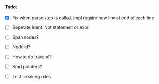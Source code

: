 #### Todo:
- [x] Fix when parse.step is called. impl require new line at end of each line 
- [ ] Seperate Ident. Not statement or expr
- [ ] Span nodes?
- [ ] Node id?
- [ ] How to do traveral?
- [ ] Smrt pointers?


- [ ] Test breaking rules
